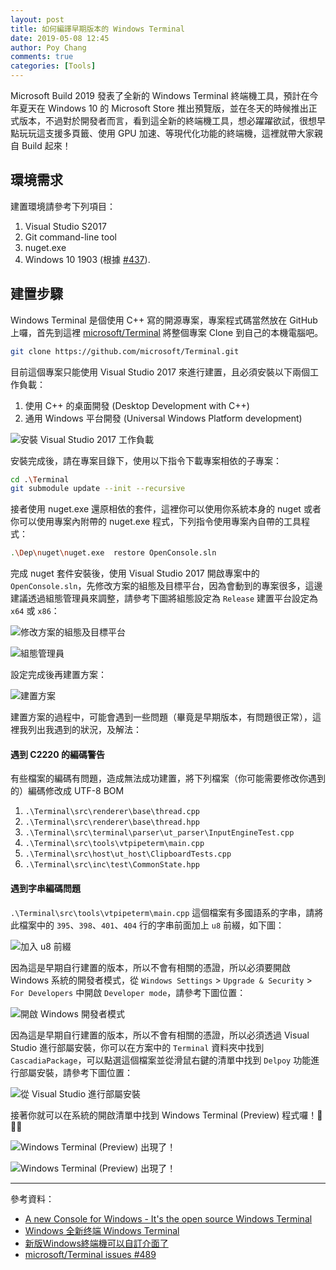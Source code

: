 ```yaml
---
layout: post
title: 如何編譯早期版本的 Windows Terminal
date: 2019-05-08 12:45
author: Poy Chang
comments: true
categories: [Tools]
---
```


Microsoft Build 2019 發表了全新的 Windows Terminal 終端機工具，預計在今年夏天在 Windows 10 的 Microsoft Store 推出預覽版，並在冬天的時候推出正式版本，不過對於開發者而言，看到這全新的終端機工具，想必躍躍欲試，很想早點玩玩這支援多頁籤、使用 GPU 加速、等現代化功能的終端機，這裡就帶大家親自 Build 起來！

## 環境需求

建置環境請參考下列項目：

1. Visual Studio S2017
2. Git command-line tool
3. nuget.exe
4. Windows 10 1903 (根據 [#437](https://github.com/microsoft/Terminal/issues/437)).

## 建置步驟

Windows Terminal 是個使用 C++ 寫的開源專案，專案程式碼當然放在 GitHub 上囉，首先到這裡 [microsoft/Terminal](https://github.com/microsoft/Terminal) 將整個專案 Clone 到自己的本機電腦吧。

```bash
git clone https://github.com/microsoft/Terminal.git
```

目前這個專案只能使用 Visual Studio 2017 來進行建置，且必須安裝以下兩個工作負載：

1. 使用 C++ 的桌面開發 (Desktop Development with C++)
2. 通用 Windows 平台開發 (Universal Windows Platform development)

![安裝 Visual Studio 2017 工作負載](https://i.imgur.com/CqYr51F.png)

安裝完成後，請在專案目錄下，使用以下指令下載專案相依的子專案：

```bash
cd .\Terminal
git submodule update --init --recursive
```

接者使用 nuget.exe 還原相依的套件，這裡你可以使用你系統本身的 nuget 或者你可以使用專案內附帶的 nuget.exe 程式，下列指令使用專案內自帶的工具程式：

```bash
.\Dep\nuget\nuget.exe  restore OpenConsole.sln
```

完成 nuget 套件安裝後，使用 Visual Studio 2017 開啟專案中的 `OpenConsole.sln`，先修改方案的組態及目標平台，因為會動到的專案很多，這邊建議透過組態管理員來調整，請參考下圖將組態設定為 `Release` 建置平台設定為 `x64` 或 `x86`：

![修改方案的組態及目標平台](https://i.imgur.com/jFKKum9.png)

![組態管理員](https://i.imgur.com/ZpVQc4h.png)

設定完成後再建置方案：

![建置方案](https://i.imgur.com/4UfhhD3.png)

建置方案的過程中，可能會遇到一些問題（畢竟是早期版本，有問題很正常），這裡我列出我遇到的狀況，及解法：

#### 遇到 C2220 的編碼警告

有些檔案的編碼有問題，造成無法成功建置，將下列檔案（你可能需要修改你遇到的）編碼修改成 UTF-8 BOM

1. `.\Terminal\src\renderer\base\thread.cpp`
2. `.\Terminal\src\renderer\base\thread.hpp`
3. `.\Terminal\src\terminal\parser\ut_parser\InputEngineTest.cpp`
4. `.\Terminal\src\tools\vtpipeterm\main.cpp`
5. `.\Terminal\src\host\ut_host\ClipboardTests.cpp`
6. `.\Terminal\src\inc\test\CommonState.hpp`

#### 遇到字串編碼問題

`.\Terminal\src\tools\vtpipeterm\main.cpp` 這個檔案有多國語系的字串，請將此檔案中的 `395`、`398`、`401`、`404` 行的字串前面加上 `u8` 前綴，如下圖：

![加入 u8 前綴](https://i.imgur.com/YAOl5dY.png)

因為這是早期自行建置的版本，所以不會有相關的憑證，所以必須要開啟 Windows 系統的開發者模式，從 `Windows Settings` > `Upgrade & Security` > `For Developers` 中開啟 `Developer mode`，請參考下圖位置：

![開啟 Windows 開發者模式](https://i.imgur.com/QOSnal9.png)

因為這是早期自行建置的版本，所以不會有相關的憑證，所以必須透過 Visual Studio 進行部屬安裝，你可以在方案中的 `Terminal` 資料夾中找到 `CascadiaPackage`，可以點選這個檔案並從滑鼠右鍵的清單中找到 `Delpoy` 功能進行部屬安裝，請參考下圖位置：

![從 Visual Studio 進行部屬安裝](https://i.imgur.com/r7cGjxK.png)

接著你就可以在系統的開啟清單中找到 Windows Terminal (Preview) 程式囉！🎉🎉🎉

![Windows Terminal (Preview) 出現了！](https://i.imgur.com/VDROLOP.png)

![Windows Terminal (Preview) 出現了！](https://i.imgur.com/Xd4mDgE.png)

----------

參考資料：

* [A new Console for Windows - It's the open source Windows Terminal](https://www.hanselman.com/blog/ANewConsoleForWindowsItsTheOpenSourceWindowsTerminal.aspx)
* [Windows 全新终端 Windows Terminal](https://www.oschina.net/p/windows-terminal)
* [新版Windows終端機可以自訂介面了](https://www.ithome.com.tw/news/130461)
* [microsoft/Terminal issues #489](https://github.com/microsoft/Terminal/issues/489)
